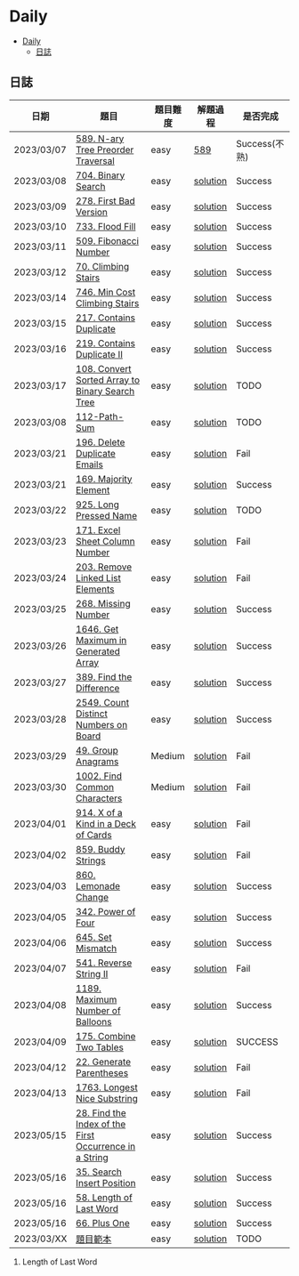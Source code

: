 # Daily

- [Daily](#daily)
  - [日誌](#日誌)

## 日誌

| 日期       | 題目                                                                                                                                        | 題目難度 | 解題過程                                                                            | 是否完成      |
| ---------- | ------------------------------------------------------------------------------------------------------------------------------------------- | -------- | ----------------------------------------------------------------------------------- | ------------- |
| 2023/03/07 | [589. N-ary Tree Preorder Traversal](https://leetcode.com/problems/n-ary-tree-preorder-traversal/)                                          | easy     | [589](/solution/easy/589-NaryTreePreorderTraversal.md)                              | Success(不熟) |
| 2023/03/08 | [704. Binary Search](https://leetcode.com/problems/binary-search/)                                                                          | easy     | [solution](/solution/easy/704-BinarySearch.md)                                      | Success       |
| 2023/03/09 | [278. First Bad Version](https://leetcode.com/problems/first-bad-version/)                                                                  | easy     | [solution](/solution/easy/278-FirstBadVersion.md)                                   | Success       |
| 2023/03/10 | [733. Flood Fill](https://leetcode.com/problems/flood-fill/)                                                                                | easy     | [solution](/solution/easy/733-FloodFill.md)                                         | Success       |
| 2023/03/11 | [509. Fibonacci Number](https://leetcode.com/problems/fibonacci-number/)                                                                    | easy     | [solution](/solution/easy/509-FibonacciNumber.md)                                   | Success       |
| 2023/03/12 | [70. Climbing Stairs](https://leetcode.com/problems/climbing-stairs)                                                                        | easy     | [solution](/solution/easy/70_ClimbingStairs.md)                                     | Success       |
| 2023/03/14 | [746. Min Cost Climbing Stairs](https://leetcode.com/problems/min-cost-climbing-stairs/)                                                    | easy     | [solution](/solution/easy/746-MinCostClimbingStairs.md)                             | Success       |
| 2023/03/15 | [217. Contains Duplicate](https://leetcode.com/problems/contains-duplicate/)                                                                | easy     | [solution](/solution/easy/217-ContainsDuplicate.md)                                 | Success       |
| 2023/03/16 | [219. Contains Duplicate II](https://leetcode.com/problems/contains-duplicate-ii/)                                                          | easy     | [solution](/solution/easy/219-ContainsDuplicate-II.md)                              | Success       |
| 2023/03/17 | [108. Convert Sorted Array to Binary Search Tree](https://leetcode.com/problems/convert-sorted-array-to-binary-search-tree/)                | easy     | [solution](/solution/easy)                                                          | TODO          |
| 2023/03/08 | [112-Path-Sum](https://leetcode.com/problems/112-Path-Sum)                                                                                  | easy     | [solution](/solution/easy/112-Path-Sum.md)                                          | TODO          |
| 2023/03/21 | [196. Delete Duplicate Emails](https://leetcode.com/problems/)                                                                              | easy     | [solution](/solution/easy/196-Delete-Duplicate-Emails.md)                           | Fail          |
| 2023/03/21 | [169. Majority Element](https://leetcode.com/problems/majority-element/description/)                                                        | easy     | [solution](/solution/easy/169-Majority-Element.md)                                  | Success       |
| 2023/03/22 | [925. Long Pressed Name](https://leetcode.com/problems/long-pressed-name/)                                                                  | easy     | [solution](/solution/easy/925-LongPressedName.md)                                   | TODO          |
| 2023/03/23 | [171. Excel Sheet Column Number](https://leetcode.com/problems/excel-sheet-column-number/description/)                                      | easy     | [solution](/solution/easy/171-ExcelSheetColumnNumber.md)                            | Fail          |
| 2023/03/24 | [203. Remove Linked List Elements](https://leetcode.com/problems/remove-linked-list-elements/description/)                                  | easy     | [solution](/solution/easy)                                                          | Fail          |
| 2023/03/25 | [268. Missing Number](https://leetcode.com/problems/missing-number/description/)                                                            | easy     | [solution](/solution/easy/268-MissingNumber.md)                                     | Success       |
| 2023/03/26 | [1646. Get Maximum in Generated Array](https://leetcode.com/problems/get-maximum-in-generated-array/description/)                           | easy     | [solution](/solution/easy)                                                          | Success       |
| 2023/03/27 | [389. Find the Difference](https://leetcode.com/problems/find-the-difference/description/)                                                  | easy     | [solution](/solution/easy/389-FindtheDifference.md)                                 | Success       |
| 2023/03/28 | [2549. Count Distinct Numbers on Board](https://leetcode.com/problems/count-distinct-numbers-on-board/)                                     | easy     | [solution](/solution/easy/2549-CountDistinctNumbersOnBoard.md)                      | Success       |
| 2023/03/29 | [49. Group Anagrams](https://leetcode.com/problems/group-anagrams/)                                                                         | Medium   | [solution](/solution/medium/49-GroupAnagrams.md)                                    | Fail          |
| 2023/03/30 | [1002. Find Common Characters](https://leetcode.com/problems/find-common-characters/description/)                                           | Medium   | [solution](/solution/easy/1002-Find-Common--Characters.md)                          | Fail          |
| 2023/04/01 | [914. X of a Kind in a Deck of Cards](https://leetcode.com/problemsx-of-a-kind-in-a-deck-of-cards/)                                         | easy     | [solution](/solution/easy/914-X-of-a-Kindin-a-Deck-OfCards.md)                      | Fail          |
| 2023/04/02 | [859. Buddy Strings](https://leetcode.com/problems/buddy-strings/description/)                                                              | easy     | [solution](/solution/easy/859-BuddyStrings.md)                                      | Fail          |
| 2023/04/03 | [860. Lemonade Change](https://leetcode.com/problems/lemonade-change/description/)                                                          | easy     | [solution](/solution/easy/860-LemonadeChange.md)                                    | Success       |
| 2023/04/05 | [342. Power of Four](https://leetcode.com/problems/power-of-four/description/)                                                              | easy     | [solution](/solution/easy/342-Power-of-Four.md)                                     | Success       |
| 2023/04/06 | [645. Set Mismatch](https://leetcode.com/problems/set-mismatch/)                                                                            | easy     | [solution](/solution/easy/645-SetMismatch.md)                                       | Success       |
| 2023/04/07 | [541. Reverse String II](https://leetcode.com/problems/reverse-string-ii/)                                                                  | easy     | [solution](/solution/easy/541-ReverseStringII.md)                                   | Fail          |
| 2023/04/08 | [1189. Maximum Number of Balloons](https://leetcode.com/problems/maximum-number-of-balloons/)                                               | easy     | [solution](/solution/easy/1189-MaximuNumberofBalloons.md)                           | Success       |
| 2023/04/09 | [175. Combine Two Tables](https://leetcode.com/problems/combine-two-tables/)                                                                | easy     | [solution](/solution/easy/175-CombineTwoTables.mdd)                                 | SUCCESS       |
| 2023/04/12 | [22. Generate Parentheses](https://leetcode.com/problems/generate-parentheses/)                                                             | easy     | [solution](/solution/easy/22-GenerateParentheses.md)                                | Fail          |
| 2023/04/13 | [1763. Longest Nice Substring](https://leetcode.com/problems/longest-nice-substring/)                                                       | easy     | [solution](/solution/easy/1763-LongestNiceSubstring.md)                             | Fail          |
| 2023/05/15 | [28. Find the Index of the First Occurrence in a String](https://leetcode.com/problems/find-the-index-of-the-first-occurrence-in-a-string/) | easy     | [solution](/solution/easy/28-Find-the-Index-of-the-First-Occurrence-in-a-String.md) | Success       |
| 2023/05/16 | [35. Search Insert Position](https://leetcode.com/problems/search-insert-position/)                                                         | easy     | [solution](/solution/easy/35-Search-Insert-Position.md)                             | Success       |
| 2023/05/16 | [58. Length of Last Word](https://leetcode.com/problems/length-of-last-word/description/)                                                   | easy     | [solution](/solution/easy/58-Length-Of-Last-Word.md)                                | Success       |
| 2023/05/16 | [66. Plus One](https://leetcode.com/problems/plus-one/)                                                                                     | easy     | [solution](/solution/easy/66-PlusOne.md)                                            | Success       |
| 2023/03/XX | [題目範本](https://leetcode.com/problems/)                                                                                                  | easy     | [solution](/solution/easy)                                                          | TODO          |

1.  Length of Last Word
